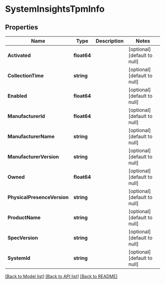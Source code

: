 # SystemInsightsTpmInfo

## Properties
Name | Type | Description | Notes
------------ | ------------- | ------------- | -------------
**Activated** | **float64** |  | [optional] [default to null]
**CollectionTime** | **string** |  | [optional] [default to null]
**Enabled** | **float64** |  | [optional] [default to null]
**ManufacturerId** | **float64** |  | [optional] [default to null]
**ManufacturerName** | **string** |  | [optional] [default to null]
**ManufacturerVersion** | **string** |  | [optional] [default to null]
**Owned** | **float64** |  | [optional] [default to null]
**PhysicalPresenceVersion** | **string** |  | [optional] [default to null]
**ProductName** | **string** |  | [optional] [default to null]
**SpecVersion** | **string** |  | [optional] [default to null]
**SystemId** | **string** |  | [optional] [default to null]

[[Back to Model list]](../README.md#documentation-for-models) [[Back to API list]](../README.md#documentation-for-api-endpoints) [[Back to README]](../README.md)

